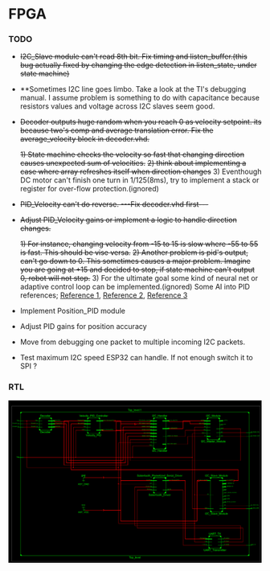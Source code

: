 # FPGA 
### TODO
* ~~I2C_Slave module can't read 8th bit. Fix timing and listen_buffer.(this bug actually fixed by changing the edge detection in listen_state, under state machine)~~

* **Sometimes I2C line goes limbo. Take a look at the TI's debugging manual. I assume problem is something to do with capacitance because resistors values and voltage across I2C slaves seem good.

* ~~Decoder outputs huge random when you reach 0 as velocity setpoint. its because two's comp and average translation error. Fix the average_velocity block in decoder.vhd.~~

  ~~1) State machine checks the velocity so fast that changing direction causes unexpected sum of velocities.~~
  ~~2) think about implementing a case where array refreshes itself when direction changes~~
  3) Eventhough DC motor can't finish one turn in 1/125(8ms), try to implement a stack or register for over-flow protection.(ignored)


* ~~PID_Velocity can't do reverse. ---Fix decoder.vhd first---~~

* ~~Adjust PID_Velocity gains or implement a logic to handle direction changes.~~ 


  ~~1) For instance, changing velocity from -15 to 15 is slow where -55 to 55 is fast. This should be vise versa.~~
  ~~2) Another problem is pid's output, can't go down to 0. This sometimes causes a major problem. Imagine you are going at +15 and decided to stop, if state machine can't output 0, robot will not stop.~~
  3) For the ultimate goal some kind of neural net or adaptive control loop can be implemented.(ignored)
   Some AI into PID references;
  [Reference 1](http://ieeexplore.ieee.org/document/6186962/), [Reference 2](https://www.sciencedirect.com/science/article/pii/S2405896316304116), [Reference 3](https://www.researchgate.net/profile/Mohamed_Moustafa_Hassan/publication/296077413_Tuning_PID_Controllers_Using_Artificial_Intelligence_Techniques_Applied_to_DC-Motor_and_AVR_System/links/5721b53808ae82260fab48bf/Tuning-PID-Controllers-Using-Artificial-Intelligence-Techniques-Applied-to-DC-Motor-and-AVR-System.pdf)

* Implement Position_PID module

* Adjust PID gains for position accuracy

* Move from debugging one packet to multiple incoming I2C packets.

* Test maximum I2C speed ESP32 can handle. If not enough switch it to SPI ?
 

### RTL

<img src="RTL.png">
